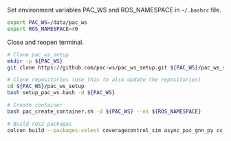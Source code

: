 Set environment variables PAC_WS and ROS_NAMESPACE in `~/.bashrc` file.
```bash
export PAC_WS=/data/pac_ws
export ROS_NAMESPACE=r0
```

Close and reopen terminal.

```bash
# Clone pac_ws_setup
mkdir -p ${PAC_WS}
git clone https://github.com/pac-ws/pac_ws_setup.git ${PAC_WS}/pac_ws_setup
```

```bash
# Clone repositories (Use this to also update the repositories)
cd ${PAC_WS}/pac_ws_setup
bash setup_pac_ws.bash -d ${PAC_WS}
```

```bash
# Create container
bash pac_create_container.sh -d ${PAC_WS} --ns ${ROS_NAMESPACE}
```

```bash
# Build ros2 packages
colcon build --packages-select coveragecontrol_sim async_pac_gnn_py cc_rviz px4_homify
```

